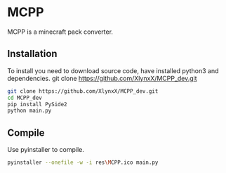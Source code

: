 # MCPP
MCPP is a minecraft pack converter.
## Installation
To install you need to download source code, have installed python3 and dependencies.
git clone https://github.com/XlynxX/MCPP_dev.git
```bash
git clone https://github.com/XlynxX/MCPP_dev.git
cd MCPP_dev
pip install PySide2
python main.py
```
## Compile
Use pyinstaller to compile.
```bash
pyinstaller --onefile -w -i res\MCPP.ico main.py
```

